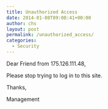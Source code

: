 ```yaml
---
title: Unauthorized Access
date: 2014-01-08T09:08:41+00:00
author: chs
layout: post
permalink: /unauthorized_access/
categories:
  - Security
---
```

Dear Friend from 175.126.111.48,

Please stop trying to log in to this site.

Thanks,

Management
